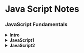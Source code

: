 # Java Script Notes

### JavaScript Fundamentals

<details>
<summary><b>Intro</b></summary>
<br/>

- Web development basics
    - HTML(Nouns) | CSS(Adjectives) | JS(Verbs)
    - Separation of concerns - Every file separated, not in the HTML
- Test with Console
    - Brave or Chrome - `⌘⌥J`
    - Safari - `⌘⌥C`
- JavaScript
    - High-Level - Not complex stuff (memory) worries
    - Object-Oriented - Data based on objects
    - Multi-Paradigm - Use different styles of programming
    - Programming language - Instruct computer to do things
    - ES5, ES6+
        - 1995 - Mocha, first version of JavaScript created in just 10 days
            - A language to create interactive sites
        - 1996
            - It has nothing to do with Java
            - Changes to LiveScript and to JavaScript to attract Java divelopers
            - Microsoft launches IE and copies JavaScript into JScript
        - 1997 - ECMA releases ECMAScript 1 (ES1), the first standar for JavaScript
        - 2009 - ES5 (ECMAScript 5) was released with a lot of new features
        - 2015 - ES6 (ECMAScript 2015) was released (biggest update)
            - Changes to an annual release cycle
    - Don't break the web
        - Older code is still working
        - It's very buggy but still used
    - Development - Use the latest Chrome
    - Production - Transpile and polyfill the code to make it compatible with older browsers
    - ESNext - Future versions

</details>

<details>
<summary><b>JavaScript1</b></summary>
<br/>

- Value - Smallest unit of information
- Variable - Reusable value
    - `let` - Can be changed later
    - `const` - Won't be changed later, cannot be empty
    - `var` - Old way to define variables
    - Never declare a variablewithout really declaring it, it creates a global object and causes troubles
- Camel case is a convention
- Prevent `SyntaxError`
    - Never start a variable with a number 
    - Just use letters, numbers, underscore or dollar
- Conventions
    - Don't use reserved words or `name`
    - Start with lowercase, upper is for classes
    - Check universal constants like `PI`
    - Be descriptive, `firstName` better than `name1`
- Values are objects or primitives
    - Objects
    - Primitives
        - Numbers `5, 5.9`
        - Strings `""`
        - Booleans `true, false`
        - Undefined `empty value`
        - Null `empty value`
        - Symbol `unique and cannot be changed`
        - BigInt `Larger numbers than Number can hold`
        - Dynamic type `you don't have to define the type of value`
    - Type conversion and coercion
        - Check what kind of value you have `typeof`
        - Change between types of values `Number('5')`
        - Some changes are automatic `'Love ' + 5 // 5 becomes a string`
        - Strings automatically transformed into numbers `'5' - '12' - 5`
    - Truthy and falsy values
        - `0, '', undefined, null, NaN` return a falsy value of `false`
        - All other values are truthy and return `true`
        - You can check by ransforming values to booleans:
            - `Boolean(0) // false`
            - `Boolean(1) // true`
- Comments
    - `// Single line`
    - `/* Multiline */`
- Math operators
    - `+` plus (sum of two numbers or concatenate strings)
    - `-` less
    - `/` divide
    - `*` multiply
    - `**` power of
- Assignment operators
    - `=` equal
    - `+=` add value to a variable
    - `-=` substract value to a variable
- Comparison operators
    - `<` less than
    - `>` plus than
    - `<=` less than equal
    - `>=` plus than equal
- Strings and template literals
    - `"String"` `'String'` `` `String` ``
    - Concatenate `'Hi ' + 'dear!'`
    - Template literals `` `I am ${jsValue} years old` ``
- Conditionals:
    - Positive `if (condition) {execution}`
    - Negative `if (!condition) {execution}`
    - Multiple `if (c) {e1} else if (c2) {e2} else {e3}`
- Expressions: poduce a value
    -  `true && false`
- Statements: sentences that translate our order
    - `const str = 'Sentence'`
- Equality operators:
    - Strict operators, without type coercion:
        - `===` equal
        - `!==` not equal
        - `1 === '1' // false`  
    - Strict operators, with type coercion:
        - `==` equal
        - `!=` not equal
         - `1 == '1' // true`
- Boolean logic:
    - `&&` and
    - `||` or
    - `!` not
- Switch:
    - It's an statement so it can`t be inside a function or return
    - `switch(variable){case logic: exec;}`
    - `break;` if you want to break at that step
    - `case logic: case logic: exec;` several cases or
    - `default` like an else statement
- Ternary:
    - It's a expression so it can be inside a function or return
    - `5 ? It's five : 'It's not five'`

</details>

<details>
<summary><b>JavaScript2</b></summary>
<br/>

- Strict mode - Use it always to create safer code
    - Start a file with `'use strict';`
- Functions - piece of code that can be used several times
    - Best way to implement the principle DRY (Don't Repeat Yourself)
    - Define functions
        - `function` reserved word can be used to define a function
            - `function funcName(parameters) {action};` this is a function declaration and it can be used before it's declarated
            - You can also use this reserved word to create an anonymous function (function expression):
                - `const anonymous = function(params) {action}`
        - Arrow functions
            - It doesn't have the `this` keword
            - `parameter => action`
                - it returns explicitally without `return`
            - If it gets complex it needs more structure
                - `const myFunction = (multiple, params) => {multipleLineAction needs return}`
    - Call / run / invoke functions
        - `myFunction(argument);`
        - The parameter is the name used to define the function variables and the argument the actual value used when calling the function
    - `return` returns a value at the end of the function
        - Just the first `return` achieved returns a value
        - Just works inside functions
        - If the function doesn't have a `return` it returns `undefined`
        - If you want to return a list use brackets `[]` if not it will return just the last value
            - `return true, false //false`
            - `return [true, false] //[true, false]`
        - It needs parenthesis if you start the return value in the second line
        ```JavaScript
        return (
            5 + 10
        )
        ```
    - You can use functions inside other functions so you can write cleaner code
        ``` JavaScript
        function func1() {return true};
        function func2() {
            const myTrue = func1();
            return [myTrue, false];
        }
        ```
    - Arrays
        - Declarate an array:
            - Literal:
                - `const nums = [1,2,3,4];`
            - New object:
                - `const nums = new Array(1,2,3,4);`
            - Zero indexed `nums[0] // first element, expression inside, not statement`
            - Length `nums.length // 4`
            - Change array values:
                - `nums[0] = 10; //[10,2,3,4]`
            - This is not a primitive value so even though it's declared as const you can change the values inside the object.
            - If you put an array in another variable and modify it, the value will be modified in both becaus is the same object referenced in another variable, to change this behavior you'll need to copy it in the new variable.
        - Array methods:
            - `.push` add to the end
                - `console.log(arr.push(5)) //5`
            - `.unshift` add to the begining
                - `console.log(arr.unshift(5)) //5`
            - `.pop` remove the last element
                - `console.log(arr.pop()) //Value popped`
            - `.shift` removes the first element
                - `console.log(arr.shift()) //Value popped`
            - `.indexOf` returns the index of the argument
                - `arr.indexOf(value)`
    - Objects
        - Non ordered data structure
        - Declarate an object:
            - Literal `const objName = {key: value, key2: value2};`
            - Acces to a key:
                - Dot notation, member access `objName.key`
                - Bracket notation, computed member access `objName['key']`
                    - Useful when concatenation needed `objName['key'+'2']`
            - Add or modify an entry:
                -  `objName['key'+'2'] = 'new value 2';`
            - Add functions to objects
                ```JavaScript
                const objWithFunc = {
                    firstName: 'John',
                    johnIs: '',
                    myFunc: function(msg) {
                        this.johnIs = `${this.firstName} ${msg}`;
                        return this.johnIs;
                    }
                };
                console.log(objWithFunc.myFunc('is good!')); // Changes johnIs entry
                // console.log(objWithFunc['myFunc']('is good!')); // Another way to use the function
                console.log(objWithFunc.johnIs); // John is good!
                ```
                - Even though you are able to perform the function several times, that's a bad practice because it uses a lot of computing, the best way to do it is to use the function ones to define a value inside the object.

    - Iteration
        - For loop keeps running while condition is true
            ```JavaScript
            for (let i=0; i<10; i++) {console.log(i)};
            ```
        - You can iterate through an array by using the index
            ```JavaScript
            const myArr = [0,1,2,3,4,5,6,7];
            const doubleArr = [];
            for (let i=0; i<myArr.length; i++) {
                doubleArr.push(i*2);
            };
            ```
        - Or by using an of loop
            ```JavaScript
            for (const i of myArr) {doubleArr.push(i*2);};
            ```
        - You can make jumps between the loop steps by using continue
            ```JavaScript
            for (const i of myArr) {
                if (i === 3) continue;
                doubleArr.push(i*2);
            };
            ```
        - Or you can break the loop if a condition is met
            ```JavaScript
            for (const i of myArr) {
                if (i === 5) break;
                doubleArr.push(i*2);
            };
            ```
        - This is a way to loop backwards
            ```JavaScript
            for (let i=myArr.length-1; i>=0; i--) {doubleArr.push(i*2);};
            ```
        - Nested loop are sometimes usefull, like when you want all the 10 units square coordinates inside a 100*100 square
            ```JavaScript
            const increment = 10;
            for (let x=0; x<100; x+=increment) {
                for (let y=0; y<100; y+=increment) {
                    console.log('Coord:', [x,y]);
                }
            };
            ```
        - The while loop keeps runing until matches a condition
            ```JavaScript
            let ranNum = 0;
            while (ranNum!==100) {
                ranNum = Math.round(Math.random()*100);
                console.log(ranNum);
            };
            ```

</details>